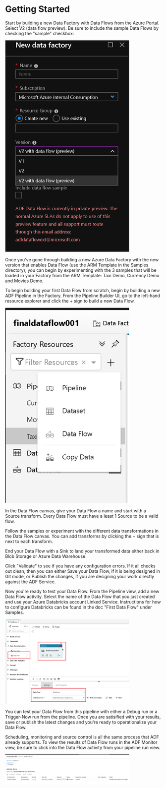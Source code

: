 # Getting Started

Start by building a new Data Factory with Data Flows from the Azure Portal. Select V2 (data flow preview). Be sure to include the sample Data Flows by checking the "sample" checkbox:

<img src="images/portal.png" width="400">

Once you've gone through building a new Azure Data Factory with the new version that enables Data Flow (use the ARM Template in the Samples directory), you can begin by experimenting with the 3 samples that will be loaded in your Factory from the ARM Template: Taxi Demo, Currency Demo and Movies Demo.

To begin building your first Data Flow from scratch, begin by building a new ADF Pipeline in the Factory. From the Pipeline Builder UI, go to the left-hand resource explorer and click the + sign to build a new Data Flow.

<img src="images/resource1.png" width="400">

In the Data Flow canvas, give your Data Flow a name and start with a Source transform. Every Data Flow must have a least 1 Source to be a valid flow.

Follow the samples or experiment with the different data transformations in the Data Flow canvas. You can add transforms by clicking the + sign that is next to each transform.

End your Data Flow with a Sink to land your transformed data either back in Blob Storage or Azure Data Warehouse.

Click "Validate" to see if you have any configuration errors. If it all checks out clean, then you can either Save your Data Flow, if it is being designed in Git mode, or Publish the changes, if you are designing your work directly against the ADF Service.

Now you're ready to test your Data Flow. From the Pipeline view, add a new Data Flow activity. Select the name of the Data Flow that you just created and use your Azure Databricks account Linked Service. Instructions for how to configure Databricks can be found in the doc "First Data Flow" under Samples.

<img src="images/pipe1.png" width="400">

You can test your Data Flow from this pipeline with either a Debug run or a Trigger-Now run from the pipeline. Once you are satisified with your results, save or publish the latest changes and you're ready to operationalize your Data Flow.

Scheduling, monitoring and source control is all the same process that ADF already supports. To view the results of Data Flow runs in the ADF Monitor view, be sure to click into the Data Flow activity from your pipeline run view.

<img src="images/mon1.png" width="400">
